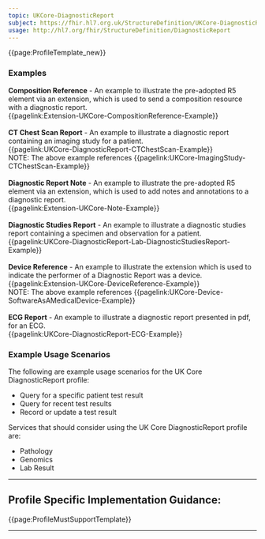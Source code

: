 ```yaml
---
topic: UKCore-DiagnosticReport
subject: https://fhir.hl7.org.uk/StructureDefinition/UKCore-DiagnosticReport
usage: http://hl7.org/fhir/StructureDefinition/DiagnosticReport
---
```



<nocheck>
{{page:ProfileTemplate_new}}

<div id="Examples" class="tabcontent">
  <h3>Examples</h3>
  <b>Composition Reference</b> - An example to illustrate the pre-adopted R5 element via an extension, which is used to send a composition resource with a diagnostic report.<br>
  {{pagelink:Extension-UKCore-CompositionReference-Example}}
  <br><br>
  <b>CT Chest Scan Report</b> - An example to illustrate a diagnostic report containing an imaging study for a patient.<br/>
{{pagelink:UKCore-DiagnosticReport-CTChestScan-Example}}<br>
  NOTE: The above example references {{pagelink:UKCore-ImagingStudy-CTChestScan-Example}}
<br><br>
  <b>Diagnostic Report Note</b> - An example to illustrate the pre-adopted R5 element via an extension, which is used to add notes and annotations to a diagnostic report.<br>
  {{pagelink:Extension-UKCore-Note-Example}}
  <br><br>
  <b>Diagnostic Studies Report</b> - An example to illustrate a diagnostic studies report containing a specimen and observation for a patient.<br/>
{{pagelink:UKCore-DiagnosticReport-Lab-DiagnosticStudiesReport-Example}}
<br><br>
 <b>Device Reference</b> - An example to illustrate the extension which is used to indicate the performer of a Diagnostic Report was a device.<br>
  {{pagelink:Extension-UKCore-DeviceReference-Example}}<br>
  NOTE: The above example references {{pagelink:UKCore-Device-SoftwareAsAMedicalDevice-Example}}
<br><br>
  <b>ECG Report</b> - An example to illustrate a diagnostic report presented in pdf, for an ECG.<br/>
{{pagelink:UKCore-DiagnosticReport-ECG-Example}}
</div>
</nocheck>


<div id="ProfileGuidance">

### Example Usage Scenarios

The following are example usage scenarios for the UK Core DiagnosticReport profile:

- Query for a specific patient test result
- Query for recent test results
- Record or update a test result

Services that should consider using the  UK Core DiagnosticReport profile are:

- Pathology
- Genomics
- Lab Result

<hr class="thickline">

## Profile Specific Implementation Guidance: ##

{{page:ProfileMustSupportTemplate}}

</div>

---
